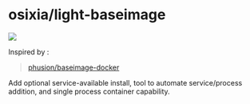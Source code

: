 # osixia/light-baseimage

[![](https://badge.imagelayers.io/osixia/light-baseimage:latest.svg)](https://imagelayers.io/?images=osixia/light-baseimage:latest 'Get your own badge on imagelayers.io')

Inspired by :
> [phusion/baseimage-docker](https://github.com/phusion/baseimage-docker)

Add optional service-available install, tool to automate service/process addition, and single process container capability.
